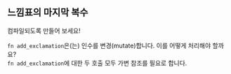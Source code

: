 ## 느낌표의 마지막 복수

컴파일되도록 만들어 보세요!

<div class="hint">
<code>fn add_exclamation</code>은(는) 인수를 변경(mutate)합니다. 이를 어떻게 처리해야 할까요?
</div>

<div class="hint">
<code>fn add_exclamation</code>에 대한 두 호출 모두 가변 참조를 필요로 합니다.
</div>